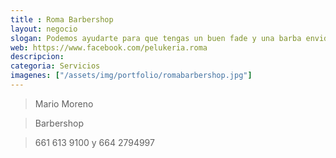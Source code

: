 ```yaml
---
title : Roma Barbershop
layout: negocio
slogan: Podemos ayudarte para que tengas un buen fade y una barba envidiable
web: https://www.facebook.com/pelukeria.roma
descripcion: 
categoria: Servicios
imagenes: ["/assets/img/portfolio/romabarbershop.jpg"]
---
```


>Mario Moreno

>Barbershop

>661 613 9100 y 664 2794997